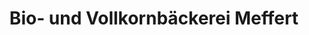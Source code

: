 ---
title: "Bio- und Vollkornbäckerei Meffert"
url: /detmold/bio-und-vollkornbaeckerei-meffert/
shop: Bäckerei
---